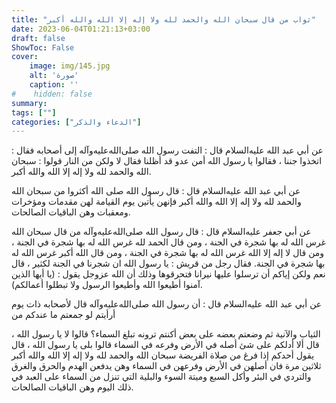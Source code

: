 ```yaml
---
title: "ثواب من قال سبحان الله والحمد لله ولا إله إلا الله والله أكبر"
date: 2023-06-04T01:21:13+03:00
draft: false
ShowToc: False
cover:
    image: img/145.jpg
    alt: 'صورة'
    caption: ''
#    hidden: false
summary: 
tags: [""]
categories: ["الدعاء والذكر"]
---
```

عن أبي عبد الله عليه‌السلام قال : التفت رسول الله صلى‌الله‌عليه‌وآله
إلى أصحابه فقال : اتخذوا جننا ، فقالوا يا رسول الله أمن عدو قد أظلنا
فقال لا ولكن من النار قولوا : سبحان الله والحمد لله ولا إله إلا الله
والله أكبر.

عن أبي عبد الله عليه‌السلام قال : قال رسول الله صلى الله أكثروا من سبحان الله
والحمد لله ولا إله إلا الله والله أكبر فإنهن يأتين يوم القيامة لهن مقدمات
ومؤخرات ومعقبات وهن الباقيات الصالحات.

عن أبي جعفر عليه‌السلام قال : قال رسول الله صلى‌الله‌عليه‌وآله من قال سبحان الله غرس
الله له بها شجرة في الجنة ، ومن قال الحمد لله غرس الله له بها شجرة
في الجنة ، ومن قال لا إله إلا الله غرس الله له بها شجرة في الجنة ، ومن
قال الله أكبر غرس الله له بها شجرة في الجنة. فقال رجل من قريش :
يا رسول الله ان شجرنا في الجنة لكثير ، قال نعم ولكن إياكم أن ترسلوا
عليها نيرانا فتحرقوها وذلك أن الله عزوجل يقول : (يا أيها الذين
آمنوا أطيعوا الله وأطيعوا الرسول ولا تبطلوا أعمالكم).

عن أبي عبد الله عليه‌السلام قال : أن
رسول الله صلى‌الله‌عليه‌وآله قال لأصحابه ذات يوم أرأيتم لو جمعتم ما عندكم من
 
الثياب والآنية ثم وضعتم بعضه على بعض أكنتم ترونه تبلغ السماء؟
قالوا لا يا رسول الله ، قال ألا أدلكم على شئ أصله في الأرض وفرعه
في السماء قالوا بلى يا رسول الله ، قال يقول أحدكم إذا فرغ من صلاة
الفريضة سبحان الله والحمد لله ولا إله إلا الله والله أكبر ثلاثين مرة فان
أصلهن في الأرض وفرعهن في السماء وهن يدفعن الهدم والحرق والغرق
والتردي في البئر وأكل السبع وميتة السوء والبلية التي تنزل من السماء
على العبد في ذلك اليوم وهن الباقيات الصالحات.

